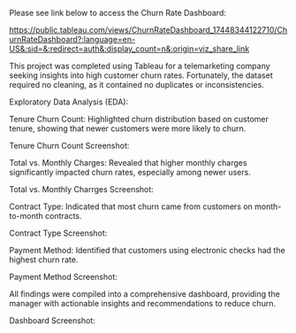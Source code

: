 Please see link below to access the Churn Rate Dashboard: 

https://public.tableau.com/views/ChurnRateDashboard_17448344122710/ChurnRateDashboard?:language=en-US&:sid=&:redirect=auth&:display_count=n&:origin=viz_share_link

This project was completed using Tableau for a telemarketing company seeking insights into high customer churn rates. Fortunately, the dataset required no cleaning, as it contained no duplicates or inconsistencies.

Exploratory Data Analysis (EDA):

Tenure Churn Count: Highlighted churn distribution based on customer tenure, showing that newer customers were more likely to churn.

Tenure Churn Count Screenshot: 

Total vs. Monthly Charges: Revealed that higher monthly charges significantly impacted churn rates, especially among newer users.

Total vs. Monthly Charrges Screenshot: 

Contract Type: Indicated that most churn came from customers on month-to-month contracts.

Contract Type Screenshot: 

Payment Method: Identified that customers using electronic checks had the highest churn rate.

Payment Method Screenshot: 

All findings were compiled into a comprehensive dashboard, providing the manager with actionable insights and recommendations to reduce churn.

Dashboard Screenshot: 
